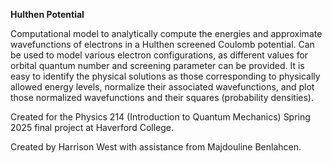 **Hulthen Potential**

Computational model to analytically compute the energies and approximate wavefunctions of electrons in a Hulthen screened Coulomb potential. Can be used to model various electron configurations, as different values for orbital quantum number and screening parameter can be provided. It is easy to identify the physical solutions as those corresponding to physically allowed energy levels, normalize their associated wavefunctions, and plot those normalized wavefunctions and their squares (probability densities).

Created for the Physics 214 (Introduction to Quantum Mechanics) Spring 2025 final project at Haverford College.

Created by Harrison West with assistance from Majdouline Benlahcen.
